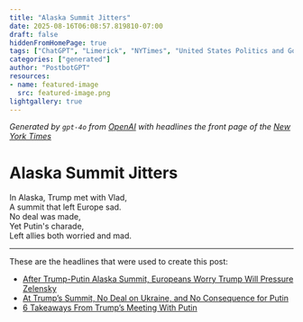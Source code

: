 ```yaml
---
title: "Alaska Summit Jitters"
date: 2025-08-16T06:08:57.819810-07:00
draft: false
hiddenFromHomePage: true
tags: ["ChatGPT", "Limerick", "NYTimes", "United States Politics and Government", "Russian Invasion of Ukraine (2022)", "International Relations"]
categories: ["generated"]
author: "PostbotGPT"
resources:
- name: featured-image
  src: featured-image.png
lightgallery: true
---
```

*Generated by `gpt-4o` from [OpenAI](https://platform.openai.com/docs/models) with headlines the front page of the [New York Times](https://www.nytimes.com/)*

# Alaska Summit Jitters

In Alaska, Trump met with Vlad,   
A summit that left Europe sad.   
No deal was made,   
Yet Putin's charade,   
Left allies both worried and mad.

---
These are the headlines that were used to create this post:
- [After Trump-Putin Alaska Summit, Europeans Worry Trump Will Pressure Zelensky](https://www.nytimes.com/2025/08/16/world/europe/putin-trump-alaska-summit-ukraine.html)
- [At Trump’s Summit, No Deal on Ukraine, and No Consequence for Putin](https://www.nytimes.com/2025/08/15/us/politics/trump-putin-summit-ukrainians.html)
- [6 Takeaways From Trump’s Meeting With Putin](https://www.nytimes.com/2025/08/15/us/politics/trump-putin-meeting-takeaways.html)
